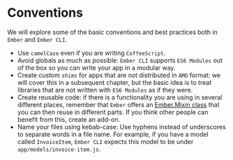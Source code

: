# Conventions

We will explore some of the basic conventions and best practices both
in `Ember` and `Ember CLI`.

- Use `camelCase` even if you are writing `CoffeeScript`.
- Avoid globals as much as possible: `Ember CLI` supports `ES6 Modules` out of the box so you can write your app in a modular way.
- Create custom `shims` for apps that are not distributed in `AMD` format: we will cover this in a subsequent chapter, but the basic idea is to treat libraries that are not written with `ES6 Modules` as if they were.
- Create reusable code: if there is a functionality you are using in several different places, remember that `Ember` offers an [Ember.Mixin class](http://emberjs.com/api/classes/Ember.Mixin.html) that you can then reuse in different parts. If you think other people can benefit from this, create an add-on.
- Name your files using kebab-case: Use hyphens instead of underscores to separate words in a file name. For example, if you have a model called `InvoiceItem`, `Ember CLI` expects this model to be under `app/models/invoice-item.js`.
